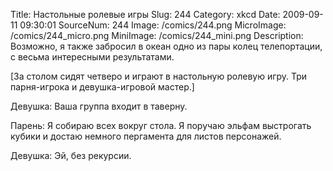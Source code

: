 Title: Настольные ролевые игры 
Slug: 244 
Category: xkcd 
Date: 2009-09-11 09:30:01 
SourceNum: 244 
Image: /comics/244.png 
MicroImage: /comics/244_micro.png 
MiniImage: /comics/244_mini.png 
Description: Возможно, я также забросил в океан одно из пары колец телепортации, с весьма интересными результатами. 

[За столом сидят четверо и играют в настольную ролевую игру. Три парня-игрока и девушка-игровой мастер.]

Девушка: Ваша группа входит в таверну.

Парень: Я собираю всех вокруг стола. Я поручаю эльфам выстрогать кубики и достаю немного пергамента для листов персонажей.

Девушка: Эй, без рекурсии.